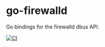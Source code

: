 # go-firewalld
Go bindings for the firewalld dbus API.

[![CI](https://github.com/routerd/go-firewalld/workflows/CI/badge.svg?branch=main)](https://github.com/routerd/go-firewalld/actions?query=workflow%3ACI)
